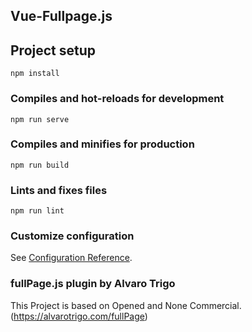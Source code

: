 ## Vue-Fullpage.js  


## Project setup
```
npm install
```

### Compiles and hot-reloads for development
```
npm run serve
```

### Compiles and minifies for production
```
npm run build
```

### Lints and fixes files
```
npm run lint
```

### Customize configuration
See [Configuration Reference](https://cli.vuejs.org/config/).

### fullPage.js plugin by Alvaro Trigo
This Project is based on Opened and None Commercial. (https://alvarotrigo.com/fullPage)